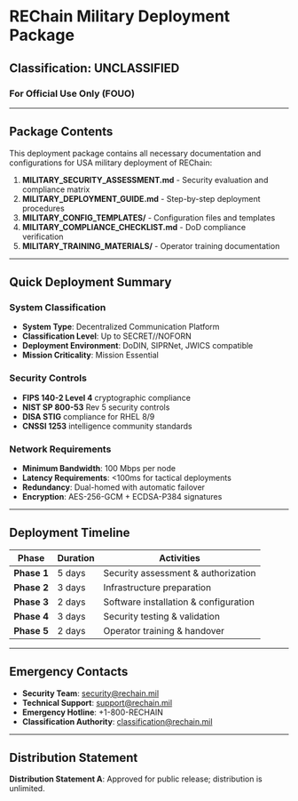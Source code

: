 # REChain Military Deployment Package
## Classification: UNCLASSIFIED
### For Official Use Only (FOUO)

---

## Package Contents
This deployment package contains all necessary documentation and configurations for USA military deployment of REChain:

1. **MILITARY_SECURITY_ASSESSMENT.md** - Security evaluation and compliance matrix
2. **MILITARY_DEPLOYMENT_GUIDE.md** - Step-by-step deployment procedures
3. **MILITARY_CONFIG_TEMPLATES/** - Configuration files and templates
4. **MILITARY_COMPLIANCE_CHECKLIST.md** - DoD compliance verification
5. **MILITARY_TRAINING_MATERIALS/** - Operator training documentation

---

## Quick Deployment Summary

### System Classification
- **System Type**: Decentralized Communication Platform
- **Classification Level**: Up to SECRET//NOFORN
- **Deployment Environment**: DoDIN, SIPRNet, JWICS compatible
- **Mission Criticality**: Mission Essential

### Security Controls
- **FIPS 140-2 Level 4** cryptographic compliance
- **NIST SP 800-53** Rev 5 security controls
- **DISA STIG** compliance for RHEL 8/9
- **CNSSI 1253** intelligence community standards

### Network Requirements
- **Minimum Bandwidth**: 100 Mbps per node
- **Latency Requirements**: <100ms for tactical deployments
- **Redundancy**: Dual-homed with automatic failover
- **Encryption**: AES-256-GCM + ECDSA-P384 signatures

---

## Deployment Timeline
| Phase | Duration | Activities |
|-------|----------|------------|
| **Phase 1** | 5 days | Security assessment & authorization |
| **Phase 2** | 3 days | Infrastructure preparation |
| **Phase 3** | 2 days | Software installation & configuration |
| **Phase 4** | 3 days | Security testing & validation |
| **Phase 5** | 2 days | Operator training & handover |

---

## Emergency Contacts
- **Security Team**: security@rechain.mil
- **Technical Support**: support@rechain.mil
- **Emergency Hotline**: +1-800-RECHAIN
- **Classification Authority**: classification@rechain.mil

---

## Distribution Statement
**Distribution Statement A**: Approved for public release; distribution is unlimited.
